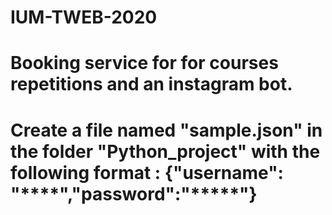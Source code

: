 # IUM-TWEB-2020
# Booking service for for courses repetitions and an instagram bot.
# Create a file named "sample.json" in the folder "Python_project" with the following format : {"username": "****","password":"*****"}
